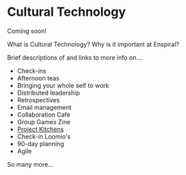 # Cultural Technology

Coming soon!

What is Cultural Technology? Why is it important at Enspiral?


Brief descriptions of and links to more info on....

* Check-ins
* Afternoon teas
* Bringing your whole self to work
* Distributed leadership
* Retrospectives
* Email management
* Collaboration Cafe
* Group Games Zine
* [Project Kitchens](./project-kitchen.md)
* Check-in Loomio's
* 90-day planning
* Agile 

So many more...
